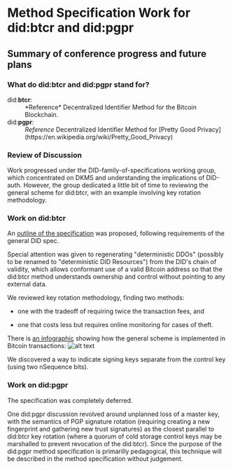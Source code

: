 # Method Specification Work for did:**btcr** and did:**pgpr**

## Summary of conference progress and future plans

### What do did:**btcr** and did:**pgpr** stand for?

<dl>
  <dt>did:<b>btcr</b>:</dt>
  <dd>*Reference* Decentralized Identifier Method for the Bitcoin Blockchain.</dd>

  <dt>did:<b>pgpr</b>:</dt>
  <dd><i>Reference</i> Decentralized Identifier Method for [Pretty Good Privacy](https://en.wikipedia.org/wiki/Pretty_Good_Privacy)</dd>
</dl>

### Review of Discussion

Work progressed under the DID-family-of-specifications working
group, which concentrated on DKMS and understanding the implications
of DID-auth.  However, the group dedicated a little bit of time to
reviewing the general scheme for did:btcr, with an example involving
key rotation methodology.

### Work on did:btcr

An [outline of the
specification](https://github.com/WebOfTrustInfo/rebooting-the-web-of-trust-spring2017/blob/master/draft-documents/btcr-did-method-spec.md)
was proposed, following requirements of the general DID spec.

Special attention was given to regenerating "deterministic DDOs"
(possibly to be renamed to "deterministic DID Resources") from
the DID's chain of validity, which allows conformant use of a
valid Bitcoin address so that the did:btcr method understands
ownership and control without pointing to any external data.

We reviewed key rotation methodology, finding
two methods:

* one with the tradeoff of requiring twice the transaction fees, and

* one that costs less but requires online monitoring for cases of theft.

There is [an
infographic](https://github.com/WebOfTrustInfo/rebooting-the-web-of-trust-spring2017/blob/master/event-documents/photos/btcr-infographic-20170421.jpg)
showing how the general scheme is implemented in Bitcoin
transactions: ![alt text](https://github.com/WebOfTrustInfo/rebooting-the-web-of-trust-spring2017/blob/master/event-documents/photos/btcr-infographic-20170421.jpg)

We discovered a way to indicate signing keys separate from the control key
(using two nSequence bits).

### Work on did:pgpr

The specification was completely deferred.

One did:pgpr discussion revolved around unplanned loss of a master
key, with the semantics of PGP signature rotation (requiring creating
a new fingerprint and gathering new trust signatures) as the closest
parallel to did:btcr key rotation (where a quorum of cold storage
control keys may be marshalled to prevent revocation of the did:btcr).
Since the purpose of the did:pgpr method specification is primarilly
pedagogical, this technique will be described in the method
specification without judgement.
